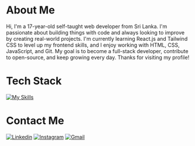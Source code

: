 # About Me
Hi, I'm a 17-year-old self-taught web developer from Sri Lanka. I'm passionate about building things with code and always looking to improve by creating real-world projects. I'm currently learning React.js and Tailwind CSS to level up my frontend skills, and I enjoy working with HTML, CSS, JavaScript, and Git. My goal is to become a full-stack developer, contribute to open-source, and keep growing every day. Thanks for visiting my profile!

# Tech Stack
[![My Skills](https://skillicons.dev/icons?i=js,html,css,git,netlify,react,tailwindcss)](https://skillicons.dev) <br>


# Contact Me
[![Linkedin](https://skillicons.dev/icons?i=linkedin)](https://www.linkedin.com/in/pawanhirumina) 
[![Instagram](https://skillicons.dev/icons?i=instagram)](https://www.instagram.com/pawan.hirumina) 
[![Gmail](https://skillicons.dev/icons?i=gmail)](mailto:nexsite.contact@gmail.com) 






